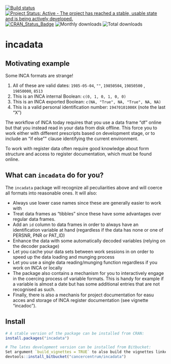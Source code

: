 
[![Build
status](https://ci.appveyor.com/api/projects/status/16otxht7x1aojrcy?svg=true)](https://ci.appveyor.com/project/eribul/incadata)
[![Project Status: Active - The project has reached a stable, usable
state and is being actively
developed.](http://www.repostatus.org/badges/latest/active.svg)](http://www.repostatus.org/#active)
[![CRAN\_Status\_Badge](http://www.r-pkg.org/badges/version/incadata)](https://cran.r-project.org/package=incadata/)
![Monthly downloads](http://cranlogs.r-pkg.org/badges/incadata) ![Total
downloads](http://cranlogs.r-pkg.org/badges/grand-total/incadata)

# incadata

## Motivating example

Some INCA formats are strange\!

1.  All of these are valid dates: `1985-05-04`, `""`, `19850504`,
    `19850500` , `19850000`, `8513`
2.  This is an INCA internal Boolean: `c(0, 1, 0, 1, 0, 0)`
3.  This is an INCA exported Boolean: `c(NA, "True", NA, "True", NA,
    NA)`
4.  This is a valid personal identification number: `19470101000X` (note
    the last “X”)

The workflow of INCA today requires that you use a data frame “df”
online but that you instead read in your data from disk offline. This
force you to work either with different prescripts based on development
stage, or to include an “if else”" clause identifying the current
environment.

To work with register data often require good knowledge about form
structure and access to register documentation, which must be found
online.

## What can `incadata` do for you?

The `incadata` package will recognize all peculiarities above and will
coerce all formats into reasonable ones. It will also:

  - Always use lower case names since these are generally easier to work
    with
  - Treat data frames as “tibbles” since these have some advantages over
    regular data frames.
  - Add an `id` column to data frames in order to always have an
    identification variable at hand (regardless if the data has none or
    one of PERSNR, PNR or PAT\_ID)
  - Enhance the data with some automatically decoded variables (relying
    on the decoder package)
  - Let you cache your data sets between work sessions in on order to
    speed up the data loading and munging process
  - Let you use a single data reading/munging function regardless if you
    work on INCA or locally
  - The package also contains a mechanism for you to interactively
    engage in the coercing process of variable formats. This is handy
    for example if a variable is almost a date but has some additional
    entries that are not recognised as such.
  - Finally, there is also a mechanis for project documentation for easu
    acces and storage of INCA register documentation (see vignette
    “incadoc”).

## Install

``` r
# A stable version of the package can be installed from CRAN:
install.packages("incadata")

# The lates development version can be installed from Bitbucket:
Set argument `build_vignettes = TRUE` to also build the vignettes linked above
devtools::install_bitbucket("cancercentrum/incadata")
```
